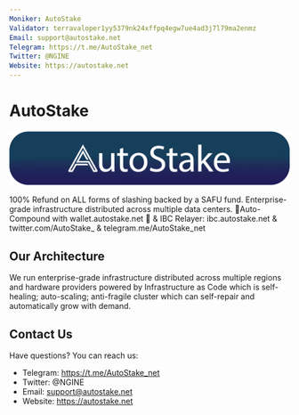 ```yaml
---
Moniker: AutoStake
Validator: terravaloper1yy5379nk24xffpq4egw7ue4ad3j7l79ma2enmz
Email: support@autostake.net
Telegram: https://t.me/AutoStake_net
Twitter: @NGINE
Website: https://autostake.net
---
```


# AutoStake

![autostake](autostake-full.png)

100% Refund on ALL forms of slashing backed by a SAFU fund. Enterprise-grade infrastructure distributed across multiple data centers. 💸Auto-Compound with wallet.autostake.net 💸 & IBC Relayer: ibc.autostake.net & twitter.com/AutoStake_ & telegram.me/AutoStake_net

## Our Architecture

We run enterprise-grade infrastructure distributed across multiple regions and hardware providers powered by Infrastructure as Code which is self-healing; auto-scaling; anti-fragile cluster which can self-repair and automatically grow with demand.

## Contact Us

Have questions? You can reach us:

- Telegram: https://t.me/AutoStake_net
- Twitter: @NGINE
- Email: support@autostake.net
- Website: https://autostake.net
